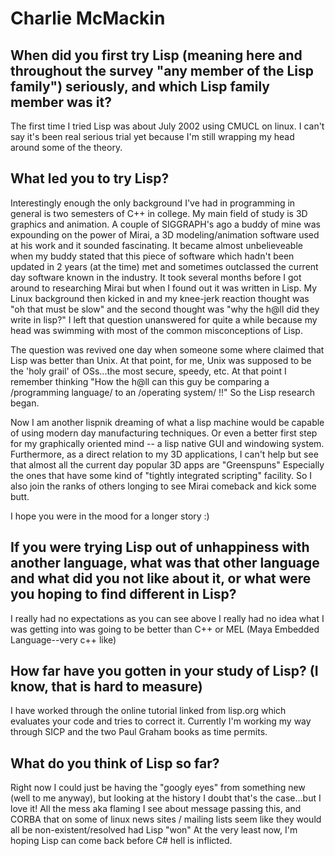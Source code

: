 # Charlie McMackin

## When did you first try Lisp (meaning here and throughout the survey "any member of the Lisp family") seriously, and which Lisp family member was it?

The first time I tried Lisp was about July 2002 using CMUCL on linux.
I can't say it's been real serious trial yet because I'm still
wrapping my head around some of the theory.

## What led you to try Lisp?

Interestingly enough the only background I've had in programming in
general is two semesters of C++ in college. My main field of study is
3D graphics and animation. A couple of SIGGRAPH's ago a buddy of mine
was expounding on the power of Mirai, a 3D modeling/animation software
used at his work and it sounded fascinating. It became almost
unbelieveable when my buddy stated that this piece of software which
hadn't been updated in 2 years (at the time) met and sometimes
outclassed the current day software known in the industry. It took
several months before I got around to researching Mirai but when I
found out it was written in Lisp.  My Linux background then kicked in
and my knee-jerk reaction thought was "oh that must be slow" and the
second thought was "why the h@ll did they write in lisp?" I left that
question unanswered for quite a while because my head was swimming
with most of the common misconceptions of Lisp.

The question was revived one day when someone some where claimed that
Lisp was better than Unix. At that point, for me, Unix was supposed to
be the 'holy grail' of OSs...the most secure, speedy, etc. At that
point I remember thinking "How the h@ll can this guy be comparing a
/programming language/ to an /operating system/ !!"  So the Lisp
research began.

Now I am another lispnik dreaming of what a lisp machine would be
capable of using modern day manufacturing techniques. Or even a better
first step for my graphically oriented mind -- a lisp native GUI and
windowing system. Furthermore, as a direct relation to my 3D
applications, I can't help but see that almost all the current day
popular 3D apps are "Greenspuns" Especially the ones that have some
kind of "tightly integrated scripting" facility.  So I also join the
ranks of others longing to see Mirai comeback and kick some butt.

I hope you were in the mood for a longer story :)

## If you were trying Lisp out of unhappiness with another language, what was that other language and what did you not like about it, or what were you hoping to find different in Lisp?

I really had no expectations as you can see above I really had no idea
what I was getting into was going to be better than C++ or MEL (Maya
Embedded Language--very c++ like)

## How far have you gotten in your study of Lisp? (I know, that is hard to measure)

I have worked through the online tutorial linked from lisp.org which
evaluates your code and tries to correct it. Currently I'm working my
way through SICP and the two Paul Graham books as time permits.

## What do you think of Lisp so far?

Right now I could just be having the "googly eyes" from something new
(well to me anyway), but looking at the history I doubt that's the
case...but I love it!  All the mess aka flaming I see about message
passing this, and CORBA that on some of linux news sites / mailing
lists seem like they would all be non-existent/resolved had Lisp "won"
At the very least now, I'm hoping Lisp can come back before C# hell is
inflicted.
